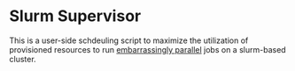 # Slurm Supervisor
This is a user-side schdeuling script to maximize the utilization of provisioned resources
to run [embarrassingly parallel](https://en.wikipedia.org/wiki/Embarrassingly_parallel) jobs on a slurm-based cluster.
